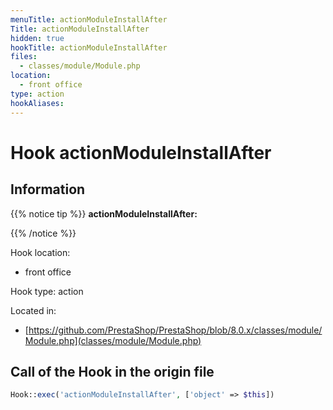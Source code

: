 ```yaml
---
menuTitle: actionModuleInstallAfter
Title: actionModuleInstallAfter
hidden: true
hookTitle: actionModuleInstallAfter
files:
  - classes/module/Module.php
location:
  - front office
type: action
hookAliases:
---
```


# Hook actionModuleInstallAfter

## Information

{{% notice tip %}}
**actionModuleInstallAfter:** 


{{% /notice %}}

Hook location:
  - front office

Hook type: action

Located in: 
  - [https://github.com/PrestaShop/PrestaShop/blob/8.0.x/classes/module/Module.php](classes/module/Module.php)

## Call of the Hook in the origin file

```php
Hook::exec('actionModuleInstallAfter', ['object' => $this])
```